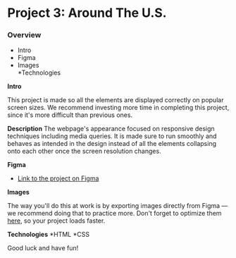 # Project 3: Around The U.S.

### Overview  

* Intro  
* Figma  
* Images  
*Technologies
  
**Intro**
  
This project is made so all the elements are displayed correctly on popular screen sizes. We recommend investing more time in completing this project, since it's more difficult than previous ones.  

**Description**
The webpage's appearance focused on responsive design techniques including media queries. It is made sure to run smoothly and  behaves as intended in the design instead of all the elements collapsing onto each other once the screen resolution changes.
  
**Figma**  
  
* [Link to the project on Figma](https://www.figma.com/file/ii4xxsJ0ghevUOcssTlHZv/Sprint-3%3A-Around-the-US?node-id=0%3A1)  
  
**Images**  
  
The way you'll do this at work is by exporting images directly from Figma — we recommend doing that to practice more. Don't forget to optimize them [here](https://tinypng.com/), so your project loads faster. 

**Technologies**
*HTML
*CSS
  
Good luck and have fun!
